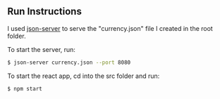 ## Run Instructions
I used [json-server](https://github.com/typicode/json-server) to serve the "currency.json" file I created in the root folder.

To start the server, run:

```bash
$ json-server currency.json --port 8080
```

To start the react app, cd into the src folder and run:

```bash
$ npm start
```
